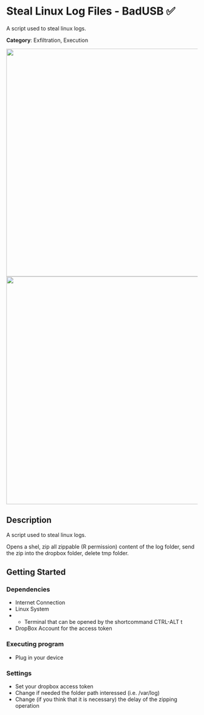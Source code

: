 
# Steal Linux Log Files - BadUSB ✅

A script used to steal linux logs.

**Category**: Exfiltration, Execution

<div align=center>

<img src="https://github.com/aleff-github/my-flipper-shits/blob/main/img/logo-repository-2_0.gif" width="600" /><br><img src="https://github.com/aleff-github/my-flipper-shits/blob/main/img/DISCLAIMER.png" width="600" />

</div>

## Description

A script used to steal linux logs.

Opens a shel, zip all zippable (R permission) content of the log folder, send the zip into the dropbox folder, delete tmp folder.

## Getting Started

### Dependencies

* Internet Connection
* Linux System
* * Terminal that can be opened by the shortcommand CTRL-ALT t
* DropBox Account for the access token

### Executing program

* Plug in your device

### Settings

* Set your dropbox access token
* Change if needed the folder path interessed (i.e. /var/log)
* Change (if you think that it is necessary) the delay of the zipping operation